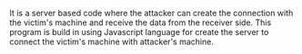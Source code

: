 It is a server based code where the attacker can create the connection with the victim's machine and receive the data from the receiver side.
This program is build in using Javascript language for create the server to connect the victim's machine with attacker's machine. 
